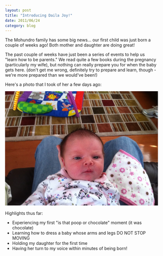 ```yaml
---
layout: post
title: "Introducing Daila Joy!"
date: 2011/06/24
category: blog
---
```


The Mohundro family has some big news... our first child was just born a
couple of weeks ago! Both mother and daughter are doing great!

The past couple of weeks have just been a series of events to help us "learn
how to be parents." We read quite a few books during the pregnancy
(particularly my wife), but nothing can really prepare you for when the baby
gets here. (don't get me wrong, definitely try to prepare and learn, though -
we're more prepared than we would've been!)

Here's a photo that I took of her a few days ago:

![Daila Joy](/images/blog/2011-06-24-daila-joy.jpg)

Highlights thus far:

* Experiencing my first "is that poop or chocolate" moment (it was chocolate)
* Learning how to dress a baby whose arms and legs DO NOT STOP MOVING
* Holding my daughter for the first time
* Having her turn to my voice within minutes of being born!
